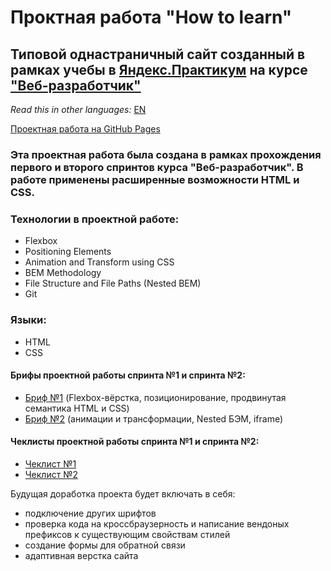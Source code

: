 # Проктная работа "How to learn"

## Типовой однастраничный сайт созданный в рамках учебы в [Яндекс.Практикум](https://praktikum.yandex.ru/) на курсе ["Веб-разработчик"](https://praktikum.yandex.ru/web/)

*Read this in other languages:* [EN](https://github.com/MelnikovAleksei/how-to-learn/blob/master/README.EN.md) 

[Проектная работа на GitHub Pages](https://melnikovaleksei.github.io/how-to-learn/index) 

### Эта проектная работа была создана в рамках прохождения первого и второго спринтов курса "Веб-разработчик". В работе применены расширенные возможности HTML и CSS. 

### Технологии в проектной работе: 
* Flexbox 
* Positioning Elements 
* Animation and Transform using CSS 
* BEM Methodology 
* File Structure and File Paths (Nested BEM) 
* Git 

### Языки: 
* HTML 
* CSS 

#### Брифы проектной работы спринта №1 и спринта №2:
* [Бриф №1](https://drive.google.com/file/d/1MVQEdu_WO0-7kq4744u1FAOQgbXyNDcG/view?usp=sharing) (Flexbox-вёрстка, позиционирование, продвинутая семантика HTML и CSS)
* [Бриф №2](https://drive.google.com/file/d/1L2bPH90ytovXdCCHCjMDXTp6iuPrTq3X/view?usp=sharing) (анимации и трансформации, Nested БЭМ, iframe)

#### Чеклисты проектной работы спринта №1 и спринта №2:
* [Чеклист №1](https://code.s3.yandex.net/web-developer/checklists/new-program/checklist-1/index.html) 
* [Чеклист №2](https://code.s3.yandex.net/web-developer/checklists/new-program/checklist-2/index.html) 

Будущая доработка проекта будет включать в себя:
* подключение других шрифтов 
* проверка кода на кроссбраузерность и написание вендоных префиксов к существующим свойствам стилей
* создание формы для обратной связи
* адаптивная верстка сайта
